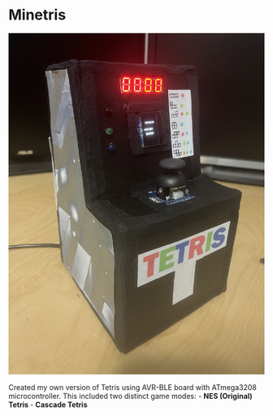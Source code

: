 # Minetris
<p align="center">
  <img src="images/Box.jpg" />
</p>
Created my own version of Tetris using AVR-BLE board with ATmega3208 microcontroller. This included two distinct game modes:
- <strong> NES (Original) Tetris </strong>
- <strong> Cascade Tetris </strong>